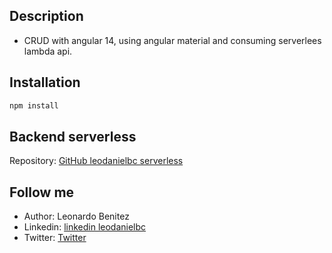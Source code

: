 
## Description
- CRUD with angular 14, using angular material and consuming serverlees lambda api.

## Installation
```bash
npm install
```

## Backend serverless
Repository: [GitHub leodanielbc serverless](https://github.com/leodanielbc/serverless-javascript)

## Follow me
- Author: Leonardo Benitez
- Linkedin: [linkedin leodanielbc](https://www.linkedin.com/in/leodanielbc/)
- Twitter: [Twitter](https://twitter.com/leodanielbc)
